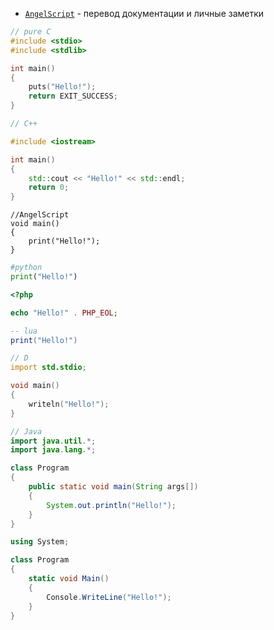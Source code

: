 * [`AngelScript`](angel-script) - перевод документации и личные заметки

```c
// pure C
#include <stdio>
#include <stdlib>

int main()
{
    puts("Hello!");
    return EXIT_SUCCESS;
}
```

```cpp
// C++

#include <iostream>

int main()
{
    std::cout << "Hello!" << std::endl;
    return 0;
}

```

```angelscript
//AngelScript
void main()
{
    print("Hello!");
}
```

```python
#python
print("Hello!")
```

```php
<?php

echo "Hello!" . PHP_EOL;
```

```lua
-- lua
print("Hello!")
```

```d
// D
import std.stdio;

void main()
{
    writeln("Hello!");
}
```

```java
// Java
import java.util.*;
import java.lang.*;

class Program
{  
    public static void main(String args[])
    {
        System.out.println("Hello!");
    }
}
```

```csharp
using System;

class Program
{
    static void Main()
    {
        Console.WriteLine("Hello!");
    }
}
```